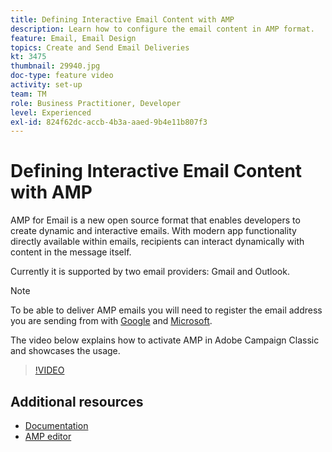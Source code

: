 ```yaml
---
title: Defining Interactive Email Content with AMP
description: Learn how to configure the email content in AMP format.
feature: Email, Email Design
topics: Create and Send Email Deliveries
kt: 3475
thumbnail: 29940.jpg
doc-type: feature video
activity: set-up
team: TM
role: Business Practitioner, Developer
level: Experienced
exl-id: 824f62dc-accb-4b3a-aaed-9b4e11b807f3
---
```

# Defining Interactive Email Content with AMP

AMP for Email is a new open source format that enables developers to create dynamic and interactive emails. With modern app functionality directly available within emails, recipients can interact dynamically with content in the message itself.

Currently it is supported by two email providers: Gmail and Outlook.

>[!NOTE]
>
>To be able to deliver AMP emails you will need to register the email address you are sending from with [Google](https://developers.google.com/gmail/ampemail/register) and [Microsoft](https://docs.microsoft.com/en-us/outlook/amphtml/register-outlook).

The video below explains how to activate AMP in Adobe Campaign Classic and showcases the usage.

>[!VIDEO](https://video.tv.adobe.com/v/29940?quality=12&learn=on)

## Additional resources

* [Documentation](https://docs.adobe.com/content/help/en/campaign-classic/using/sending-messages/sending-emails/defining-the-email-content.html)
* [AMP editor](https://playground.amp.dev/)
